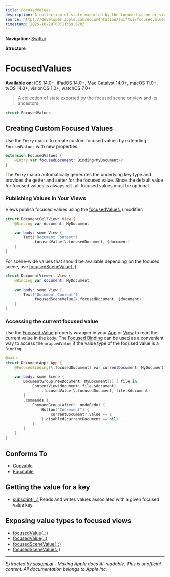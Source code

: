 ```yaml
---
title: FocusedValues
description: A collection of state exported by the focused scene or view and its ancestors.
source: https://developer.apple.com/documentation/swiftui/focusedvalues
timestamp: 2025-10-29T00:11:59.620Z
---
```


**Navigation:** [Swiftui](/documentation/swiftui)

**Structure**

# FocusedValues

**Available on:** iOS 14.0+, iPadOS 14.0+, Mac Catalyst 14.0+, macOS 11.0+, tvOS 14.0+, visionOS 1.0+, watchOS 7.0+

> A collection of state exported by the focused scene or view and its ancestors.

```swift
struct FocusedValues
```

## Creating Custom Focused Values

Use the `Entry` macro to create custom focused values by extending `FocusedValues` with new properties:

```swift
extension FocusedValues {
    @Entry var focusedDocument: Binding<MyDocument>?
}
```

The `Entry` macro automatically generates the underlying key type and provides the getter and setter for the focused value. Since the default value for focused values is always `nil`, all focused values must be optional.

### Publishing Values in Your Views

Views publish focused values using the [focusedValue(_:_:)](/documentation/swiftui/view/focusedvalue(_:_:)) modifier:

```swift
struct DocumentCellView: View {
    @Binding var document: MyDocument

    var body: some View {
        Text("Document Content")
            .focusedValue(\.focusedDocument, $document)
    }
}
```

For scene-wide values that should be available depending on the focused scene, use [focusedSceneValue(_:_:)](/documentation/swiftui/view/focusedscenevalue(_:_:)):

```swift
struct DocumentViewer: View {
    @Binding var document: MyDocument

    var body: some View {
        Text("Document Content")
            .focusedSceneValue(\.focusedDocument, $document)
    }
}
```

### Accessing the current focused value

Use the [Focused Value](/documentation/swiftui/focusedvalue) property wrapper in your [App](/documentation/swiftui/app) or [View](/documentation/swiftui/view) to read the current value in the `body`. The [Focused Binding](/documentation/swiftui/focusedbinding) can be used as a convenient way to access the `wrappedValue` if the value type of the focused value is a `Binding`:

```swift
@main
struct DocumentApp: App {
    @FocusedBinding(\.focusedDocument) var currentDocument: MyDocument?

    var body: some Scene {
        DocumentGroup(newDocument: MyDocument()) { file in
            ContentView(document: file.$document)
                .focusedValue(\.focusedDocument, file.$document)
        }
        .commands {
            CommandGroup(after: .undoRedo) {
                Button("Increment") {
                    currentDocument?.value += 1
                }.disabled(currentDocument == nil)
            }
        }
    }
}
```

## Conforms To

- [Copyable](/documentation/Swift/Copyable)
- [Equatable](/documentation/Swift/Equatable)

## Getting the value for a key

- [subscript(_:)](/documentation/swiftui/focusedvalues/subscript(_:)) Reads and writes values associated with a given focused value key.

## Exposing value types to focused views

- [focusedValue(_:)](/documentation/swiftui/view/focusedvalue(_:))
- [focusedValue(_:_:)](/documentation/swiftui/view/focusedvalue(_:_:))
- [focusedSceneValue(_:)](/documentation/swiftui/view/focusedscenevalue(_:))
- [focusedSceneValue(_:_:)](/documentation/swiftui/view/focusedscenevalue(_:_:))

---

*Extracted by [sosumi.ai](https://sosumi.ai) - Making Apple docs AI-readable.*
*This is unofficial content. All documentation belongs to Apple Inc.*
